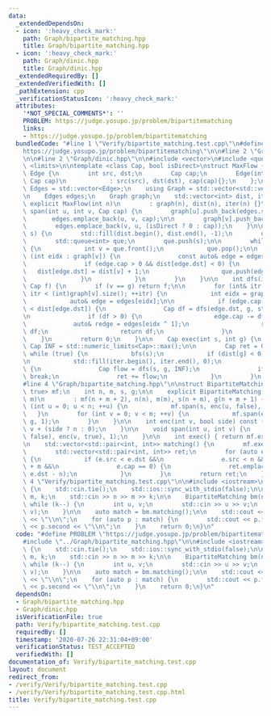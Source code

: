 ```yaml
---
data:
  _extendedDependsOn:
  - icon: ':heavy_check_mark:'
    path: Graph/bipartite_matching.hpp
    title: Graph/bipartite_matching.hpp
  - icon: ':heavy_check_mark:'
    path: Graph/dinic.hpp
    title: Graph/dinic.hpp
  _extendedRequiredBy: []
  _extendedVerifiedWith: []
  _pathExtension: cpp
  _verificationStatusIcon: ':heavy_check_mark:'
  attributes:
    '*NOT_SPECIAL_COMMENTS*': ''
    PROBLEM: https://judge.yosupo.jp/problem/bipartitematching
    links:
    - https://judge.yosupo.jp/problem/bipartitematching
  bundledCode: "#line 1 \"Verify/bipartite_matching.test.cpp\"\n#define PROBLEM \"\
    https://judge.yosupo.jp/problem/bipartitematching\"\n\n#line 2 \"Graph/bipartite_matching.hpp\"\
    \n\n#line 2 \"Graph/dinic.hpp\"\n\n#include <vector>\n#include <queue>\n#include\
    \ <limits>\n\ntemplate <class Cap, bool isDirect>\nstruct MaxFlow {\n    struct\
    \ Edge {\n        int src, dst;\n        Cap cap;\n        Edge(int src, int dst,\
    \ Cap cap)\n            : src(src), dst(dst), cap(cap){};\n    };\n\n    using\
    \ Edges = std::vector<Edge>;\n    using Graph = std::vector<std::vector<int>>;\n\
    \n    Edges edges;\n    Graph graph;\n    std::vector<int> dist, iter;\n\n   \
    \ explicit MaxFlow(int n)\n        : graph(n), dist(n), iter(n) {}\n\n    void\
    \ span(int u, int v, Cap cap) {\n        graph[u].push_back(edges.size());\n \
    \       edges.emplace_back(u, v, cap);\n\n        graph[v].push_back(edges.size());\n\
    \        edges.emplace_back(v, u, (isDirect ? 0 : cap));\n    }\n\n    void bfs(int\
    \ s) {\n        std::fill(dist.begin(), dist.end(), -1);\n        dist[s] = 0;\n\
    \        std::queue<int> que;\n        que.push(s);\n\n        while (!que.empty())\
    \ {\n            int v = que.front();\n            que.pop();\n\n            for\
    \ (int eidx : graph[v]) {\n                const auto& edge = edges[eidx];\n\n\
    \                if (edge.cap > 0 && dist[edge.dst] < 0) {\n                 \
    \   dist[edge.dst] = dist[v] + 1;\n                    que.push(edge.dst);\n \
    \               }\n            }\n        }\n    }\n\n    int dfs(int v, int g,\
    \ Cap f) {\n        if (v == g) return f;\n\n        for (int& itr = iter[v];\
    \ itr < (int)graph[v].size(); ++itr) {\n            int eidx = graph[v][itr];\n\
    \            auto& edge = edges[eidx];\n\n            if (edge.cap > 0 && dist[v]\
    \ < dist[edge.dst]) {\n                Cap df = dfs(edge.dst, g, std::min(f, edge.cap));\n\
    \n                if (df > 0) {\n                    edge.cap -= df;\n       \
    \             auto& redge = edges[eidx ^ 1];\n                    redge.cap +=\
    \ df;\n                    return df;\n                }\n            }\n    \
    \    }\n        return 0;\n    }\n\n    Cap exec(int s, int g) {\n        const\
    \ Cap INF = std::numeric_limits<Cap>::max();\n\n        Cap ret = 0;\n       \
    \ while (true) {\n            bfs(s);\n            if (dist[g] < 0) return ret;\n\
    \n            std::fill(iter.begin(), iter.end(), 0);\n            while (true)\
    \ {\n                Cap flow = dfs(s, g, INF);\n                if (flow == 0)\
    \ break;\n                ret += flow;\n            }\n        }\n    }\n};\n\
    #line 4 \"Graph/bipartite_matching.hpp\"\n\nstruct BipartiteMatching {\n    MaxFlow<int,\
    \ true> mf;\n    int n, m, s, g;\n\n    explicit BipartiteMatching(int n, int\
    \ m)\n        : mf(n + m + 2), n(n), m(m), s(n + m), g(n + m + 1) {\n        for\
    \ (int u = 0; u < n; ++u) {\n            mf.span(s, enc(u, false), 1);\n     \
    \   }\n        for (int v = 0; v < m; ++v) {\n            mf.span(enc(v, true),\
    \ g, 1);\n        }\n    }\n\n    int enc(int v, bool side) const {\n        return\
    \ v + (side ? n : 0);\n    }\n\n    void span(int u, int v) {\n        mf.span(enc(u,\
    \ false), enc(v, true), 1);\n    }\n\n    int exec() { return mf.exec(s, g); }\n\
    \n    std::vector<std::pair<int, int>> matching() {\n        mf.exec(s, g);\n\n\
    \        std::vector<std::pair<int, int>> ret;\n        for (auto e : mf.edges)\
    \ {\n            if (e.src < e.dst &&\n                e.src < n && e.dst < n\
    \ + m &&\n                e.cap == 0) {\n                ret.emplace_back(e.src,\
    \ e.dst - n);\n            }\n        }\n        return ret;\n    }\n};\n#line\
    \ 4 \"Verify/bipartite_matching.test.cpp\"\n\n#include <iostream>\n\nint main()\
    \ {\n    std::cin.tie();\n    std::ios::sync_with_stdio(false);\n\n    int n,\
    \ m, k;\n    std::cin >> n >> m >> k;\n\n    BipartiteMatching bm(n, m);\n   \
    \ while (k--) {\n        int u, v;\n        std::cin >> u >> v;\n        bm.span(u,\
    \ v);\n    }\n\n    auto match = bm.matching();\n\n    std::cout << match.size()\
    \ << \"\\n\";\n    for (auto p : match) {\n        std::cout << p.first << ' '\
    \ << p.second << \"\\n\";\n    }\n    return 0;\n}\n"
  code: "#define PROBLEM \"https://judge.yosupo.jp/problem/bipartitematching\"\n\n\
    #include \"../Graph/bipartite_matching.hpp\"\n\n#include <iostream>\n\nint main()\
    \ {\n    std::cin.tie();\n    std::ios::sync_with_stdio(false);\n\n    int n,\
    \ m, k;\n    std::cin >> n >> m >> k;\n\n    BipartiteMatching bm(n, m);\n   \
    \ while (k--) {\n        int u, v;\n        std::cin >> u >> v;\n        bm.span(u,\
    \ v);\n    }\n\n    auto match = bm.matching();\n\n    std::cout << match.size()\
    \ << \"\\n\";\n    for (auto p : match) {\n        std::cout << p.first << ' '\
    \ << p.second << \"\\n\";\n    }\n    return 0;\n}\n"
  dependsOn:
  - Graph/bipartite_matching.hpp
  - Graph/dinic.hpp
  isVerificationFile: true
  path: Verify/bipartite_matching.test.cpp
  requiredBy: []
  timestamp: '2020-07-26 22:31:04+09:00'
  verificationStatus: TEST_ACCEPTED
  verifiedWith: []
documentation_of: Verify/bipartite_matching.test.cpp
layout: document
redirect_from:
- /verify/Verify/bipartite_matching.test.cpp
- /verify/Verify/bipartite_matching.test.cpp.html
title: Verify/bipartite_matching.test.cpp
---
```

